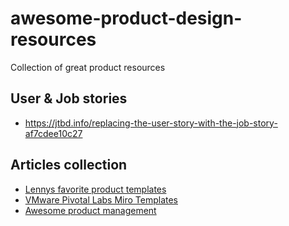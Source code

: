 # awesome-product-design-resources
Collection of great product resources

## User & Job stories
* https://jtbd.info/replacing-the-user-story-with-the-job-story-af7cdee10c27

## Articles collection
* [Lennys favorite product templates](https://www.lennysnewsletter.com/p/my-favorite-templates-issue-37)
* [VMware Pivotal Labs Miro Templates](https://miro.com/miroverse/profile/vmware-pivotal-labs/)
* [Awesome product management](https://github.com/dend/awesome-product-management)
